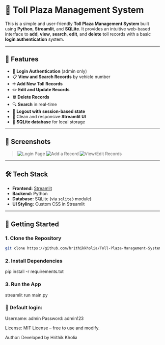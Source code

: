 # 🚧 Toll Plaza Management System

This is a simple and user-friendly **Toll Plaza Management System** built using **Python**, **Streamlit**, and **SQLite**. It provides an intuitive web-based interface to **add**, **view**, **search**, **edit**, and **delete** toll records with a basic **login authentication** system.

---

## 📌 Features

- 🔐 **Login Authentication** (admin only)
- 📋 **View and Search Records** by vehicle number
- ➕ **Add New Toll Records**
- ✏️ **Edit and Update Records**
- 🗑️ **Delete Records**
- 🔍 **Search** in real-time
- 🚪 **Logout with session-based state**
- 🎨 Clean and responsive **Streamlit UI**
- 💾 **SQLite database** for local storage

---

## 📸 Screenshots

> ![Login Page](https://github.com/user-attachments/assets/6b766cca-1aa1-4431-bbba-6219a9f8f4f9)
> ![Add a Record](https://github.com/user-attachments/assets/b86f2d82-0789-4a60-b952-323f22cc9e60)
> ![View/Edit Records](https://github.com/user-attachments/assets/2f9fb3b0-3452-4b04-8ab6-4464c450577b)



---

## 🛠️ Tech Stack

- **Frontend:** [Streamlit](https://streamlit.io/)
- **Backend:** Python
- **Database:** SQLite (via `sqlite3` module)
- **UI Styling:** Custom CSS in Streamlit

---

## 🚀 Getting Started

### 1. Clone the Repository

```bash
git clone https://github.com/hr1thikkholia/Toll-Plaza-Management-System---Basic.git
```

### 2. Install Dependencies
pip install -r requirements.txt

### 3. Run the App
streamlit run main.py

### 🔑 Default login:
  Username: admin
  Password: admin123


License:
MIT License – free to use and modify.

Author:
Developed by Hrithik Kholia
